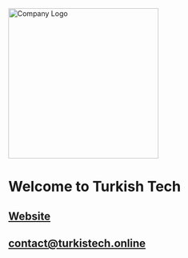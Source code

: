 <img src="https://www.turkistech.online/turkistech-logo-original.svg" width="300" alt="Company Logo" />

# Welcome to Turkish Tech

## [Website](https://turkistech.online/)
## <contact@turkistech.online>
